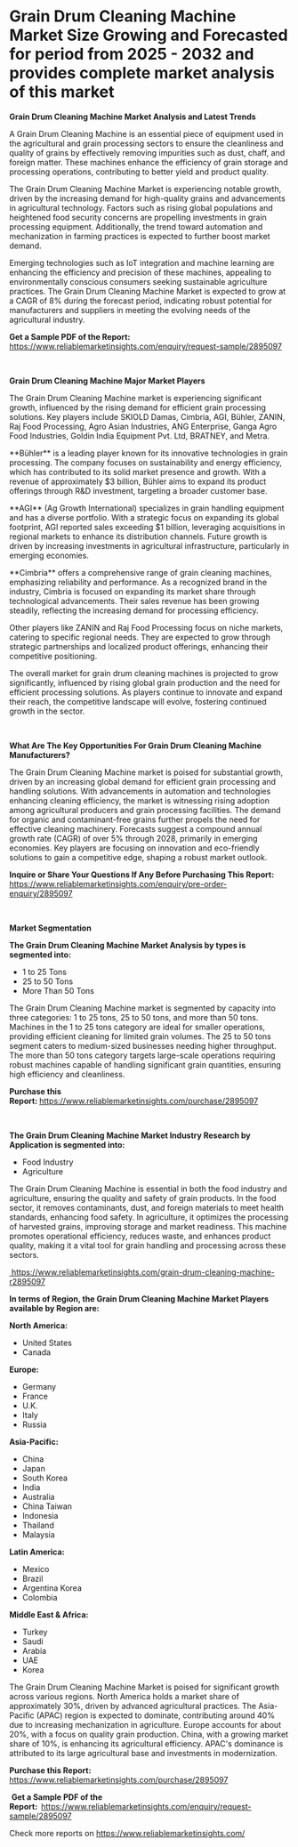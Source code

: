 <p><h1>Grain Drum Cleaning Machine Market Size Growing and Forecasted for period from 2025 - 2032 and provides complete market analysis of this market</h1></p><p><strong>Grain Drum Cleaning Machine Market Analysis and Latest Trends</strong></p>
<p><p>A Grain Drum Cleaning Machine is an essential piece of equipment used in the agricultural and grain processing sectors to ensure the cleanliness and quality of grains by effectively removing impurities such as dust, chaff, and foreign matter. These machines enhance the efficiency of grain storage and processing operations, contributing to better yield and product quality.</p><p>The Grain Drum Cleaning Machine Market is experiencing notable growth, driven by the increasing demand for high-quality grains and advancements in agricultural technology. Factors such as rising global populations and heightened food security concerns are propelling investments in grain processing equipment. Additionally, the trend toward automation and mechanization in farming practices is expected to further boost market demand.</p><p>Emerging technologies such as IoT integration and machine learning are enhancing the efficiency and precision of these machines, appealing to environmentally conscious consumers seeking sustainable agriculture practices. The Grain Drum Cleaning Machine Market is expected to grow at a CAGR of 8% during the forecast period, indicating robust potential for manufacturers and suppliers in meeting the evolving needs of the agricultural industry.</p></p>
<p><strong>Get a Sample PDF of the Report:&nbsp;</strong> <a href="https://www.reliablemarketinsights.com/enquiry/request-sample/2895097?utm_campaign=3521&utm_medium=2&utm_source=Github&utm_content=ia&utm_term=15032025&utm_id=grain-drum-cleaning-machine">https://www.reliablemarketinsights.com/enquiry/request-sample/2895097</a></p>
<p>&nbsp;</p>
<p><strong>Grain Drum Cleaning Machine Major Market Players</strong></p>
<p><p>The Grain Drum Cleaning Machine market is experiencing significant growth, influenced by the rising demand for efficient grain processing solutions. Key players include SKIOLD Damas, Cimbria, AGI, Bühler, ZANIN, Raj Food Processing, Agro Asian Industries, ANG Enterprise, Ganga Agro Food Industries, Goldin India Equipment Pvt. Ltd, BRATNEY, and Metra.</p><p>**Bühler** is a leading player known for its innovative technologies in grain processing. The company focuses on sustainability and energy efficiency, which has contributed to its solid market presence and growth. With a revenue of approximately $3 billion, Bühler aims to expand its product offerings through R&D investment, targeting a broader customer base.</p><p>**AGI** (Ag Growth International) specializes in grain handling equipment and has a diverse portfolio. With a strategic focus on expanding its global footprint, AGI reported sales exceeding $1 billion, leveraging acquisitions in regional markets to enhance its distribution channels. Future growth is driven by increasing investments in agricultural infrastructure, particularly in emerging economies.</p><p>**Cimbria** offers a comprehensive range of grain cleaning machines, emphasizing reliability and performance. As a recognized brand in the industry, Cimbria is focused on expanding its market share through technological advancements. Their sales revenue has been growing steadily, reflecting the increasing demand for processing efficiency.</p><p>Other players like ZANIN and Raj Food Processing focus on niche markets, catering to specific regional needs. They are expected to grow through strategic partnerships and localized product offerings, enhancing their competitive positioning.</p><p>The overall market for grain drum cleaning machines is projected to grow significantly, influenced by rising global grain production and the need for efficient processing solutions. As players continue to innovate and expand their reach, the competitive landscape will evolve, fostering continued growth in the sector.</p></p>
<p>&nbsp;</p>
<p><strong>What Are The Key Opportunities For Grain Drum Cleaning Machine Manufacturers?</strong></p>
<p><p>The Grain Drum Cleaning Machine market is poised for substantial growth, driven by an increasing global demand for efficient grain processing and handling solutions. With advancements in automation and technologies enhancing cleaning efficiency, the market is witnessing rising adoption among agricultural producers and grain processing facilities. The demand for organic and contaminant-free grains further propels the need for effective cleaning machinery. Forecasts suggest a compound annual growth rate (CAGR) of over 5% through 2028, primarily in emerging economies. Key players are focusing on innovation and eco-friendly solutions to gain a competitive edge, shaping a robust market outlook.</p></p>
<p><strong>Inquire or Share Your Questions If Any Before Purchasing This Report:</strong> <a href="https://www.reliablemarketinsights.com/enquiry/pre-order-enquiry/2895097?utm_campaign=3521&utm_medium=2&utm_source=Github&utm_content=ia&utm_term=15032025&utm_id=grain-drum-cleaning-machine">https://www.reliablemarketinsights.com/enquiry/pre-order-enquiry/2895097</a></p>
<p>&nbsp;</p>
<p><strong>Market Segmentation</strong></p>
<p><strong>The Grain Drum Cleaning Machine Market Analysis by types is segmented into:</strong></p>
<p><ul><li>1 to 25 Tons</li><li>25 to 50 Tons</li><li>More Than 50 Tons</li></ul></p>
<p><p>The Grain Drum Cleaning Machine market is segmented by capacity into three categories: 1 to 25 tons, 25 to 50 tons, and more than 50 tons. Machines in the 1 to 25 tons category are ideal for smaller operations, providing efficient cleaning for limited grain volumes. The 25 to 50 tons segment caters to medium-sized businesses needing higher throughput. The more than 50 tons category targets large-scale operations requiring robust machines capable of handling significant grain quantities, ensuring high efficiency and cleanliness.</p></p>
<p><strong>Purchase this Report:&nbsp;</strong><a href="https://www.reliablemarketinsights.com/purchase/2895097?utm_campaign=3521&utm_medium=2&utm_source=Github&utm_content=ia&utm_term=15032025&utm_id=grain-drum-cleaning-machine">https://www.reliablemarketinsights.com/purchase/2895097</a></p>
<p>&nbsp;</p>
<p><strong>The Grain Drum Cleaning Machine Market Industry Research by Application is segmented into:</strong></p>
<p><ul><li>Food Industry</li><li>Agriculture</li></ul></p>
<p><p>The Grain Drum Cleaning Machine is essential in both the food industry and agriculture, ensuring the quality and safety of grain products. In the food sector, it removes contaminants, dust, and foreign materials to meet health standards, enhancing food safety. In agriculture, it optimizes the processing of harvested grains, improving storage and market readiness. This machine promotes operational efficiency, reduces waste, and enhances product quality, making it a vital tool for grain handling and processing across these sectors.</p></p>
<p><a href="https://www.reliablemarketinsights.com/grain-drum-cleaning-machine-r2895097?utm_campaign=3521&utm_medium=2&utm_source=Github&utm_content=ia&utm_term=15032025&utm_id=grain-drum-cleaning-machine">&nbsp;https://www.reliablemarketinsights.com/grain-drum-cleaning-machine-r2895097</a></p>
<p><strong>In terms of Region, the Grain Drum Cleaning Machine Market Players available by Region are:</strong></p>
<p>
    <p> <strong> North America: </strong>
        <ul>
            <li>United States</li>
            <li>Canada</li>
        </ul>
        </p> 
    <p> <strong> Europe: </strong>
        <ul>
            <li>Germany</li>
            <li>France</li>
            <li>U.K.</li>
            <li>Italy</li>
            <li>Russia</li>
        </ul>
        </p> 
    <p> <strong> Asia-Pacific: </strong>
        <ul>
            <li>China</li>
            <li>Japan</li>
            <li>South Korea</li>
            <li>India</li>
            <li>Australia</li>
            <li>China Taiwan</li>
            <li>Indonesia</li>
            <li>Thailand</li>
            <li>Malaysia</li>
        </ul>
        </p> 
    <p> <strong> Latin America: </strong>
        <ul>
            <li>Mexico</li>
            <li>Brazil</li>
            <li>Argentina Korea</li>
            <li>Colombia</li>
        </ul>
        </p> 
    <p> <strong> Middle East & Africa: </strong>
        <ul>
            <li>Turkey</li>
            <li>Saudi</li>
            <li>Arabia</li>
            <li>UAE</li>
            <li>Korea</li>
        </ul>
    </p>
    </p>
<p><p>The Grain Drum Cleaning Machine Market is poised for significant growth across various regions. North America holds a market share of approximately 30%, driven by advanced agricultural practices. The Asia-Pacific (APAC) region is expected to dominate, contributing around 40% due to increasing mechanization in agriculture. Europe accounts for about 20%, with a focus on quality grain production. China, with a growing market share of 10%, is enhancing its agricultural efficiency. APAC's dominance is attributed to its large agricultural base and investments in modernization.</p></p>
<p><strong>Purchase this Report: </strong><a href="https://www.reliablemarketinsights.com/purchase/2895097?utm_campaign=3521&utm_medium=2&utm_source=Github&utm_content=ia&utm_term=15032025&utm_id=grain-drum-cleaning-machine">https://www.reliablemarketinsights.com/purchase/2895097</a></p>
<p>&nbsp;<strong>Get a Sample PDF of the Report:&nbsp;&nbsp;</strong><a href="https://www.reliablemarketinsights.com/enquiry/request-sample/2895097?utm_campaign=3521&utm_medium=2&utm_source=Github&utm_content=ia&utm_term=15032025&utm_id=grain-drum-cleaning-machine">https://www.reliablemarketinsights.com/enquiry/request-sample/2895097</a></p>
<p><strong></strong></p>
<p>Check more reports on <a href="https://www.reliablemarketinsights.com/?utm_campaign=3521&utm_medium=2&utm_source=Github&utm_content=ia&utm_term=15032025&utm_id=grain-drum-cleaning-machine">https://www.reliablemarketinsights.com/</a></p>